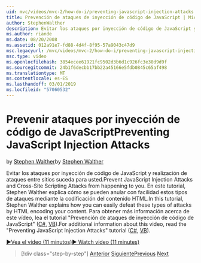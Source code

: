 ```yaml
---
uid: mvc/videos/mvc-2/how-do-i/preventing-javascript-injection-attacks
title: Prevención de ataques de inyección de código de JavaScript | Microsoft Docs
author: StephenWalther
description: Evitar los ataques por inyección de código de JavaScript y realización de ataques entre sitios suceda para usted. En este tutorial, Stephen Walther explica cómo le resultará muy fácil de...
ms.author: riande
ms.date: 08/20/2008
ms.assetid: 012a91e7-fd88-4d4f-8f95-57a9043c47d9
msc.legacyurl: /mvc/videos/mvc-2/how-do-i/preventing-javascript-injection-attacks
msc.type: video
ms.openlocfilehash: 3854ecee61921fc9502d3b6d1c926fc3e30d9d9f
ms.sourcegitcommit: 24b1f6decbb17bb22a45166e5fdb0845c65af498
ms.translationtype: MT
ms.contentlocale: es-ES
ms.lasthandoff: 03/01/2019
ms.locfileid: "57060532"
---
```

<a name="preventing-javascript-injection-attacks"></a><span data-ttu-id="51e67-104">Prevenir ataques por inyección de código de JavaScript</span><span class="sxs-lookup"><span data-stu-id="51e67-104">Preventing JavaScript Injection Attacks</span></span>
====================
<span data-ttu-id="51e67-105">by [Stephen Walther](https://github.com/StephenWalther)</span><span class="sxs-lookup"><span data-stu-id="51e67-105">by [Stephen Walther](https://github.com/StephenWalther)</span></span>

<span data-ttu-id="51e67-106">Evitar los ataques por inyección de código de JavaScript y realización de ataques entre sitios suceda para usted.</span><span class="sxs-lookup"><span data-stu-id="51e67-106">Prevent JavaScript Injection Attacks and Cross-Site Scripting Attacks from happening to you.</span></span> <span data-ttu-id="51e67-107">En este tutorial, Stephen Walther explica cómo se pueden anular con facilidad estos tipos de ataques mediante la codificación del contenido HTML.</span><span class="sxs-lookup"><span data-stu-id="51e67-107">In this tutorial, Stephen Walther explains how you can easily defeat these types of attacks by HTML encoding your content.</span></span> <span data-ttu-id="51e67-108">Para obtener más información acerca de este vídeo, lea el tutorial "Prevención de ataques de inyección de código de JavaScript" ([C#](../../../overview/older-versions-1/security/preventing-javascript-injection-attacks-cs.md), [VB](../../../overview/older-versions-1/security/preventing-javascript-injection-attacks-vb.md)).</span><span class="sxs-lookup"><span data-stu-id="51e67-108">For additional information about this video, read the "Preventing JavaScript Injection Attacks" tutorial ([C#](../../../overview/older-versions-1/security/preventing-javascript-injection-attacks-cs.md), [VB](../../../overview/older-versions-1/security/preventing-javascript-injection-attacks-vb.md)).</span></span>

[<span data-ttu-id="51e67-109">&#9654;Vea el vídeo (11 minutos)</span><span class="sxs-lookup"><span data-stu-id="51e67-109">&#9654; Watch video (11 minutes)</span></span>](https://channel9.msdn.com/Blogs/ASP-NET-Site-Videos/preventing-javascript-injection-attacks)

> [!div class="step-by-step"]
> <span data-ttu-id="51e67-110">[Anterior](an-introduction-to-url-routing.md)
> [Siguiente](creating-unit-tests-for-aspnet-mvc-applications.md)</span><span class="sxs-lookup"><span data-stu-id="51e67-110">[Previous](an-introduction-to-url-routing.md)
[Next](creating-unit-tests-for-aspnet-mvc-applications.md)</span></span>
